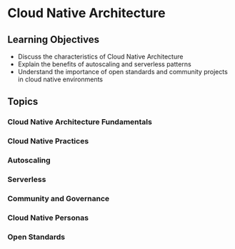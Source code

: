 # Cloud Native Architecture

## Learning Objectives

- Discuss the characteristics of Cloud Native Architecture
- Explain the benefits of autoscaling and serverless patterns
- Understand the importance of open standards and community projects in cloud native environments

## Topics

### Cloud Native Architecture Fundamentals

### Cloud Native Practices

### Autoscaling

### Serverless

### Community and Governance

### Cloud Native Personas

### Open Standards